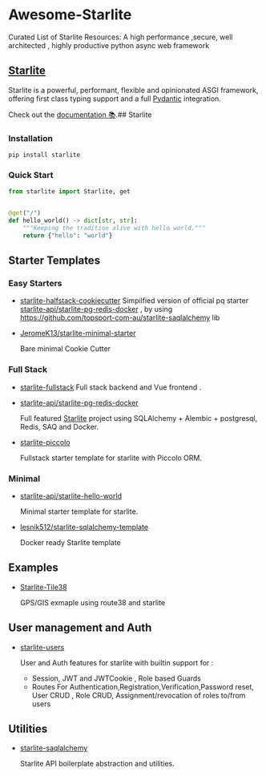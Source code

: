 # Awesome-Starlite

Curated List of Starlite Resources: A high performance ,secure, well architected , highly productive  python async web framework

## [Starlite](https://github.com/starlite-api/starlite/blob/main/README.md)

Starlite is a powerful, performant, flexible and opinionated ASGI framework,
offering first class typing support and a full [Pydantic](https://github.com/samuelcolvin/pydantic)
integration.

Check out the [documentation 📚](https://starlite-api.github.io/starlite/).## Starlite

### Installation

```shell
pip install starlite
```

### Quick Start

```python
from starlite import Starlite, get


@get("/")
def hello_world() -> dict[str, str]:
    """Keeping the tradition alive with hello world."""
    return {"hello": "world"}


```

## Starter Templates

### Easy Starters

* [starlite-halfstack-cookiecutter](https://github.com/v3ss0n/starlite-halfstack-cookiecutter)
  Simpilfied version of official pq starter [starlite-api/starlite-pg-redis-docker](https://github.com/starlite-api/starlite-pg-redis-docker/blob/main/static/starlite-banner.svg) , by using https://github.com/topsport-com-au/starlite-saqlalchemy lib

* [JeromeK13/starlite-minimal-starter](https://github.com/JeromeK13/starlite-minimal-starter)
  
  Bare minimal Cookie Cutter

### Full Stack

* [starlite-fullstack](https://github.com/cofin/starlite-full-stack-example)
  Full stack backend and Vue frontend  .

* [starlite-api/starlite-pg-redis-docker](https://github.com/starlite-api/starlite-pg-redis-docker/)

  Full featured  [Starlite](https://github.com/starlite-api/starlite) project using SQLAlchemy + Alembic + postgresql, Redis, SAQ and Docker.

* [starlite-piccolo](https://github.com/sinisaos/starlite-piccolo/tree/main/backend)

  Fullstack starter template for starlite with Piccolo ORM.

### Minimal


* [starlite-api/starlite-hello-world](https://github.com/starlite-api/starlite-hello-world)

  Minimal starter  template for starlite.


* [lesnik512/starlite-sqlalchemy-template](<https://github.com/lesnik512/starlite-sqlalchemy-template>)
  
  Docker ready Starlite template


## Examples

* [Starlite-Tile38](https://github.com/iwpnd/starlite-tile38)
  
  GPS/GIS exmaple using route38 and starlite

## User management and Auth

* [starlite-users](https://github.com/LonelyVikingMichael/starlite-users)
  
  User and Auth features for starlite with builtin support for :
  * Session, JWT and JWTCookie , Role based Guards
  * Routes For Authentication,Registration,Verification,Password reset, User CRUD , Role CRUD, Assignment/revocation of roles to/from users

## Utilities

* [starlite-saqlalchemy](https://github.com/topsport-com-au/starlite-saqlalchemy)
  
  Starlite API boilerplate abstraction and utilities.
